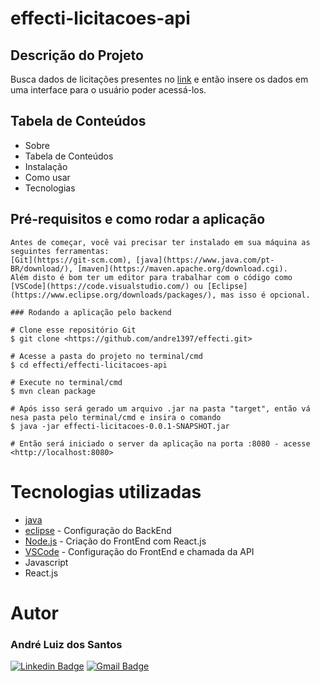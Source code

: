# effecti-licitacoes-api

## Descrição do Projeto
Busca dados de licitações presentes no [link](https://sig.ifsc.edu.br/public/listaEditais.do?tipo=2&aba=p-editais-atas&buscaTodas=true&acao=544) e então insere os dados em uma interface para o usuário poder acessá-los.



## Tabela de Conteúdos

- Sobre
- Tabela de Conteúdos
- Instalação
- Como usar
- Tecnologias

## Pré-requisitos e como rodar a aplicação
```
Antes de começar, você vai precisar ter instalado em sua máquina as seguintes ferramentas:
[Git](https://git-scm.com), [java](https://www.java.com/pt-BR/download/), [maven](https://maven.apache.org/download.cgi). 
Além disto é bom ter um editor para trabalhar com o código como [VSCode](https://code.visualstudio.com/) ou [Eclipse](https://www.eclipse.org/downloads/packages/), mas isso é opcional.

### Rodando a aplicação pelo backend

# Clone esse repositório Git
$ git clone <https://github.com/andre1397/effecti.git>

# Acesse a pasta do projeto no terminal/cmd
$ cd effecti/effecti-licitacoes-api

# Execute no terminal/cmd
$ mvn clean package

# Após isso será gerado um arquivo .jar na pasta "target", então vá nesa pasta pelo terminal/cmd e insira o comando
$ java -jar effecti-licitacoes-0.0.1-SNAPSHOT.jar

# Então será iniciado o server da aplicação na porta :8080 - acesse <http://localhost:8080>
```

# Tecnologias utilizadas

- [java](https://www.java.com/pt-BR/download/)
- [eclipse](https://www.eclipse.org/downloads/packages/) - Configuração do BackEnd 
- [Node.js](https://nodejs.org/en/download/) - Criação do FrontEnd com React.js
- [VSCode](https://code.visualstudio.com/) - Configuração do FrontEnd e chamada da API
- Javascript
- React.js

# Autor
### André Luiz dos Santos
[![Linkedin Badge](https://img.shields.io/badge/-André-blue?style=flat-square&logo=Linkedin&logoColor=white&link=https://www.linkedin.com/in/andr%C3%A9-luiz-dos-santos-a98085134/)](https://www.linkedin.com/in/andr%C3%A9-luiz-dos-santos-a98085134/) 
[![Gmail Badge](https://img.shields.io/badge/-andreluiz1793@gmail.com-c14438?style=flat-square&logo=Gmail&logoColor=white&link=mailto:andreluiz1793@gmail.com)](mailto:andreluiz1793@gmail.com)